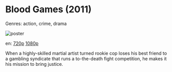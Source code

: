 # Blood Games (2011)

Genres: action, crime, drama

![poster](http://image.tmdb.org/t/p/w500/g0y1nQKFgIdOTuMzOBrXI7fA3nb.jpg)

en:
  [720p](magnet:?xt=urn:btih:20fa959f28690088773fdedcb4c28b6c0a72b4ca&dn=Sanctioned+to+Die+%282011%29+720p+BrRip+x264+-+YIFY&tr=udp%3A%2F%2Ftracker.openbittorrent.com%3A80%2Fannounce&tr=udp%3A%2F%2Fglotorrents.pw%3A6969%2Fannounce&tr=udp%3A%2F%2Ftracker.openbittorrent.com%3A80%2Fannounce&tr=udp%3A%2F%2Ftracker.opentrackr.org%3A1337%2Fannounce&tr=udp%3A%2F%2Fzer0day.to%3A1337%2Fannounce&tr=udp%3A%2F%2Ftracker.coppersurfer.tk%3A6969%2Fannounce)
  [1080p](magnet:?xt=urn:btih:a9ed16820eab8d0d3503bd38a35e5d6b2d2d4f38&dn=Sanctioned+to+Die+%282011%29+1080p+BrRip+x264+-+YIFY&tr=udp%3A%2F%2Ftracker.openbittorrent.com%3A80%2Fannounce&tr=udp%3A%2F%2Fglotorrents.pw%3A6969%2Fannounce&tr=udp%3A%2F%2Ftracker.openbittorrent.com%3A80%2Fannounce&tr=udp%3A%2F%2Ftracker.opentrackr.org%3A1337%2Fannounce&tr=udp%3A%2F%2Fzer0day.to%3A1337%2Fannounce&tr=udp%3A%2F%2Ftracker.coppersurfer.tk%3A6969%2Fannounce)
  


When a highly-skilled martial artist turned rookie cop loses his best friend to a gambling syndicate that runs a to-the-death fight competition, he makes it his mission to bring justice.